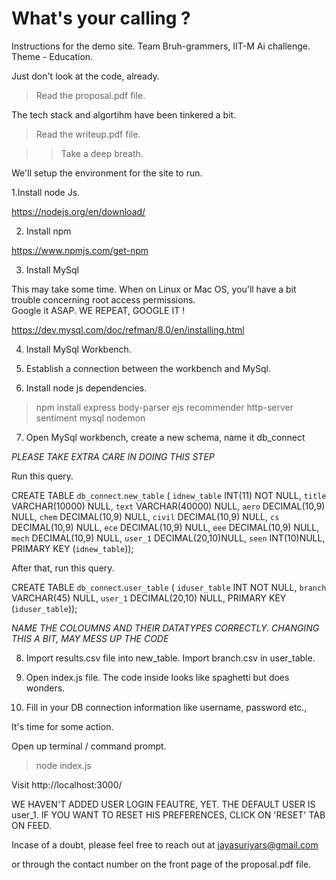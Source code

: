 # What's your calling ?

Instructions for the demo site. Team Bruh-grammers, IIT-M Ai challenge. Theme - Education.

 Just don't look at the code, already.

> Read the proposal.pdf file.

The tech stack and algortihm have been tinkered a bit.

> Read the writeup.pdf file.

> > Take a deep breath.

We'll setup the environment for the site to run.

1.Install node Js.

 https://nodejs.org/en/download/
 
2. Install npm

https://www.npmjs.com/get-npm
 
3. Install MySql 

This may take some time. When on Linux or Mac OS, you'll have a bit trouble concerning root access permissions.  
Google it ASAP. WE REPEAT, GOOGLE IT ! 

https://dev.mysql.com/doc/refman/8.0/en/installing.html

4. Install MySql Workbench.

5. Establish a connection between the workbench and MySql.

6. Install node js dependencies.
> npm install express body-parser ejs recommender http-server sentiment mysql nodemon

7. Open MySql workbench, create a new schema, name it db_connect
 
 *PLEASE TAKE EXTRA CARE IN DOING THIS STEP*
 

 Run this query.
 

CREATE TABLE `db_connect`.`new_table` (
 `idnew_table` INT(11) NOT NULL,
 `title` VARCHAR(10000) NULL,
 `text` VARCHAR(40000) NULL,
 `aero` DECIMAL(10,9) NULL,
`chem` DECIMAL(10,9) NULL,
`civil` DECIMAL(10,9) NULL,
`cs` DECIMAL(10,9) NULL,
`ece` DECIMAL(10,9) NULL,
`eee` DECIMAL(10,9) NULL,
`mech` DECIMAL(10,9) NULL,
`user_1` DECIMAL(20,10)NULL,
`seen` INT(10)NULL,
 PRIMARY KEY (`idnew_table`));

After that, run this query.

CREATE TABLE `db_connect`.`user_table` (
  `iduser_table` INT NOT NULL,
  `branch` VARCHAR(45) NULL,
  `user_1` DECIMAL(20,10) NULL,
  PRIMARY KEY (`iduser_table`));

 

 *NAME THE COLOUMNS AND THEIR DATATYPES CORRECTLY. CHANGING THIS A BIT, MAY MESS UP THE CODE* 
 
 
 8. Import results.csv file into new_table. Import branch.csv in user_table.

 9. Open index.js file. The code inside looks like spaghetti but does wonders.
 
 10. Fill in your DB connection information like username, password etc.,
 
 It's time for some action.
 
 Open up terminal / command prompt.
 
> node index.js

Visit http://localhost:3000/

WE HAVEN'T ADDED USER LOGIN FEAUTRE, YET. THE DEFAULT USER IS user_1. IF YOU WANT TO RESET HIS PREFERENCES, CLICK ON 'RESET' TAB ON FEED.

 
 Incase of a doubt, please feel free to reach out at jayasuriyars@gmail.com
 
 or through the contact number on the front page of the proposal.pdf file.
 
 
